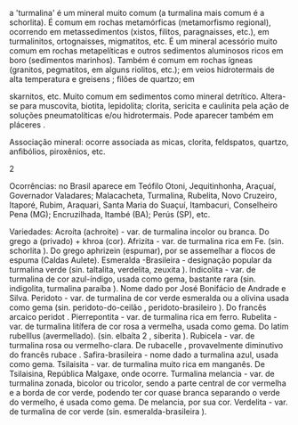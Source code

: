 a  'turmalina'  é  um  mineral  muito  comum  (a  turmalina  mais  comum  é  a  schorlita).  É  comum  em  rochas metamórficas  (metamorfismo  regional),  ocorrendo  em  metassedimentos  (xistos,  filitos,  paragnaisses,  etc.),  em turmalinitos,  ortognaisses,  migmatitos,  etc.  É  um  mineral  acessório  muito  comum  em  rochas  metapelíticas  e  outros sedimentos  aluminosos  ricos  em  boro  (sedimentos  marinhos).  Também  é  comum  em  rochas  ígneas  (granitos, pegmatitos,  em  alguns  riolitos,  etc.);  em  veios  hidrotermais  de  alta  temperatura  e greisens ;  filões  de  quartzo;  em

skarnitos, etc. Muito comum em sedimentos como mineral detrítico. Altera-se para muscovita, biotita, lepidolita; clorita, sericita e caulinita pela ação de soluções pneumatolíticas e/ou hidrotermais. Pode aparecer também em pláceres .

Associação mineral: ocorre associada as micas, clorita, feldspatos, quartzo, anfibólios, piroxênios, etc.

2

Ocorrências: no  Brasil  aparece  em  Teófilo  Otoni,  Jequitinhonha,  Araçuaí,  Governador  Valadares;  Malacacheta, Turmalina, Rubelita, Novo Cruzeiro, Itaporé, Rubim, Araquari, Santa Maria do Suaçuí, Itambacuri, Conselheiro Pena (MG); Encruzilhada, Itambé (BA); Perús (SP), etc.

Variedades: Acroíta (achroite) - var. de turmalina incolor ou branca. Do grego a (privado) + khroa (cor). Afrizita - var. de turmalina rica em Fe. (sin. schorlita ). Do grego aphrizein (espumar), por se assemelhar a flocos de espuma (Caldas Aulete). Esmeralda -Brasileira - designação popular da turmalina verde (sin. taltalita, verdelita, zeuxita ). Indicolita - var. de turmalina de cor azul-índigo, usada como gema, bastante rara (sin. indigolita, turmalina paraíba ).  Nome dado por José Bonifácio de Andrade e Silva. Peridoto - var. de turmalina de cor verde esmeralda ou a olivina usada como gema (sin. peridoto-do-ceilão , peridoto-brasileiro ). Do francês arcaico peridot . Pierrepontita - var. de turmalina rica em ferro. Rubelita - var. de turmalina litífera de cor rosa a vermelha, usada como gema. Do latim rubelllus (avermellado). (sin. elbaíta 2 , siberita ). Rubicela -  var.  de  turmalina  rosa  ou  vermelho-clara.  De rubacelle ,  provavelmente  diminutivo  do francês rubace . Safira-brasileira - nome dado a turmalina azul, usada como gema. Tsilaisita - var. de turmalina muito rica  em  manganês. De Tsilaisina,  República Malgaxe, onde ocorre. Turmalina melancia -  var.  de  turmalina  zonada, bicolor  ou  tricolor,  sendo  a  parte  central  de  cor  vermelha  e  a  borda  de  cor  verde,  podendo  ter  cor  quase  branca separando o verde do vermelho, é usada como gema. De melancia, por sua cor. Verdelita - var. de turmalina de cor verde (sin. esmeralda-brasileira ).